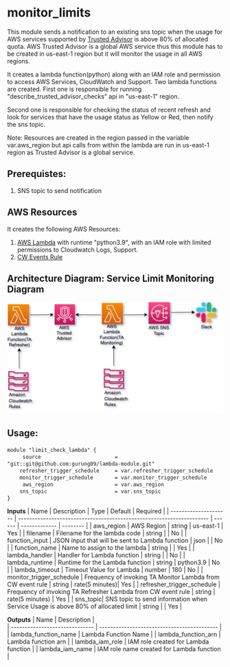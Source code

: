 # monitor_limits

This module sends a notification to an existing sns topic when the usage for AWS services supported by [Trusted Advisor](https://aws.amazon.com/premiumsupport/ta-iam/) is above 80% of allocated quota. AWS Trusted Advisor is a global AWS service thus this  module has to be created in us-east-1 region but it will monitor the usage in all AWS regions.

It creates a lambda function(python) along with an IAM role and permission to access AWS Services, CloudWatch and Support. Two lambda functions are created.
First one is responsible for running "describe_trusted_advisor_checks" api in "us-east-1" region.

Second one is responsible for checking the status of recent refresh and look for services that have the usage status as Yellow or Red, then notify the sns topic.

Note: Resources are created in the region passed in the variable var.aws_region but api calls from within the lambda are run in us-east-1 region as Trusted Advisor is a global service.


## Prerequistes:
1) SNS topic to send notification

## AWS Resources 
It creates the following AWS Resources:
 1. [AWS Lambda](https://docs.aws.amazon.com/lambda/latest/dg/welcome.html) with runtime "python3.9", with an IAM role with limited permissions to Cloudwatch Logs, Support.
2. [CW Events Rule](https://docs.aws.amazon.com/AmazonCloudWatch/latest/events/Create-CloudWatch-Events-Rule.html)



## Architecture Diagram: Service Limit Monitoring Diagram

![Service Limit Monitoring Diagram](./diagrams/trusted_advisor.png)




   
## Usage:

    module "limit_check_lambda" {
         source                        = "git::git@github.com:gurung09/lambda-module.git"
	    refresher_trigger_schedule     = var.refresher_trigger_schedule
	    monitor_trigger_schedule       = var.monitor_trigger_schedule
         aws_region                    = var.aws_region
	    sns_topic                      = var.sns_topic
    }


	
 **Inputs**
 |   Name                  |  Description                                                          | Type   |  Default      | Required |
 | ---------------------   | --------------------------------------------------------------------- | ------ | ------------- | -------- |
 | aws_region              | AWS Region                                                            | string |  us-east-1    | Yes      |
 | filename                | Filename for the lambda code 			   | string |               | No      |
 | function_input          | JSON input that will be sent to Lambda function                       | json   |               | No       |
 | function_name           | Name to assign to the lambda					   | string  |              | Yes      |
 | lambda_handler          | Handler for Lambda function                                           | string |  |   No |
 | lambda_runtime          | Runtime for the Lambda function                                       | string | python3.9      |  No      |
 | lambda_timeout          | Timeout Value for Lambda                                              | number |     180        | No	|
 | monitor_trigger_schedule | Frequency of invoking TA Monitor Lambda from CW event rule           | string | rate(5 minutes)| Yes      |
 | refresher_trigger_schedule   | Frequency of invoking TA Refresher Lambda from CW event rule                       | string | rate(5 minutes) | Yes     |
 | sns_topic| SNS topic to send information when Service Usage is above 80% of allocated limit                                  | string |                |  Yes     |





  **Outputs**
  |   Name                            |  Description                                |                                                         
  | ------------------------------    | ------------------------------------------- |                                                     
  | lambda_function_name              | Lambda Function Name                        |
  | lambda_function_arn               | Lambda function arn              |
  | lambda_iam_role                   | IAM role created for Lambda function         |
  | lambda_iam_name                   | IAM role name created for Lambda function         |


 

 


